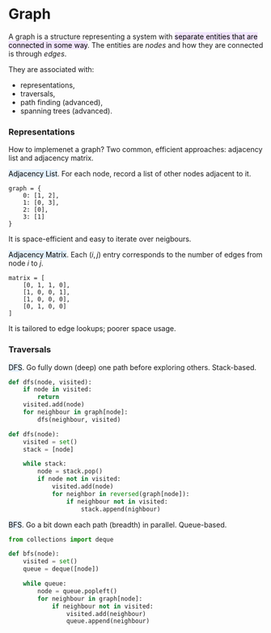 # Graph
A graph is a structure representing a system with <mark style="background-color:#E5CCFF80">separate entities that are connected in some way</mark>. The entities are <i>nodes</i> and how they are connected is through <i>edges</i>.

They are associated with:
- representations,
- traversals,
- path finding (advanced),
- spanning trees (advanced).

### Representations
How to implemenet a graph? Two common, efficient approaches: adjacency list and adjacency matrix.

<mark style="background-color:#CCE5FF80">Adjacency List</mark>. For each node, record a list of other nodes adjacent to it.

```
graph = {
    0: [1, 2],
    1: [0, 3],
    2: [0],
    3: [1]
}
```

It is space-efficient and easy to iterate over neigbours.

<mark style="background-color:#CCE5FF80">Adjacency Matrix</mark>. Each $(i,j)$ entry corresponds to the number of edges from node $i$ to $j$.

```
matrix = [
    [0, 1, 1, 0],
    [1, 0, 0, 1],
    [1, 0, 0, 0],
    [0, 1, 0, 0]
]
```

It is tailored to edge lookups; poorer space usage.

### Traversals
<mark style="background-color:#CCE5FF80">DFS</mark>. Go fully down (deep) one path before exploring others. Stack-based.

```python
def dfs(node, visited):
    if node in visited:
        return
    visited.add(node)
    for neighbour in graph[node]:
        dfs(neighbour, visited)
```
```python
def dfs(node):
    visited = set()
    stack = [node]

    while stack:
        node = stack.pop()
        if node not in visited:
            visited.add(node)
            for neighbor in reversed(graph[node]):
                if neighbour not in visited:
                    stack.append(nighbour)
```

<mark style="background-color:#CCE5FF80">BFS</mark>. Go a bit down each path (breadth) in parallel. Queue-based.

```python
from collections import deque

def bfs(node):
    visited = set()
    queue = deque([node])

    while queue:
        node = queue.popleft()
        for neighbour in graph[node]:
            if neighbour not in visited:
                visited.add(neighbour)
                queue.append(neighbour)